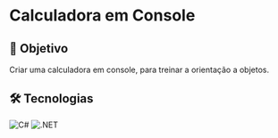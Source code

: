 # Calculadora em Console

## 🎯 Objetivo
Criar uma calculadora em console, para treinar a orientação a objetos.

## 🛠 Tecnologias
![C#](https://img.shields.io/badge/C%23-239120?style=for-the-badge&logo=c-sharp&logoColor=white)
![.NET](https://img.shields.io/badge/.NET-5C2D91?style=for-the-badge&logo=.net&logoColor=white)

